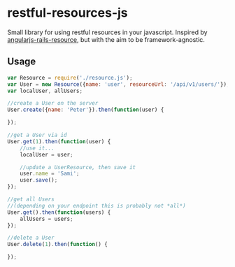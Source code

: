 # restful-resources-js
Small library for using restful resources in your javascript. Inspired by [angularjs-rails-resource](https://github.com/FineLinePrototyping/angularjs-rails-resource), but with the aim to be framework-agnostic.

## Usage
```javascript
var Resource = require('./resource.js');
var User = new Resource({name: 'user', resourceUrl: '/api/v1/users/'});
var localUser, allUsers;

//create a User on the server
User.create({name: 'Peter'}).then(function(user) {

});

//get a User via id
User.get(1).then(function(user) {
    //use it...
    localUser = user;

    //update a UserResource, then save it
    user.name = 'Sami';
    user.save();
});

//get all Users
//(depending on your endpoint this is probably not *all*)
User.get().then(function(users) {
    allUsers = users;
});

//delete a User
User.delete(1).then(function() {

});
```
